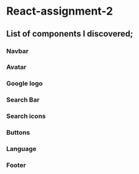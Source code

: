 # React-assignment-2

## List of components I discovered;

### Navbar 
### Avatar 
### Google logo
### Search Bar 
### Search icons 
### Buttons
### Language 
### Footer 